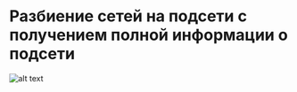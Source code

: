 # Разбиение сетей на подсети с получением полной информации о подсети



![alt text](http://s017.radikal.ru/i425/1605/44/bd739f601380.png "Logo Title Text 1")
